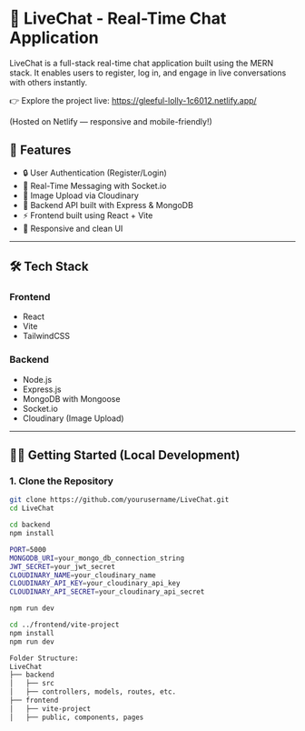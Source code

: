 # 💬 LiveChat - Real-Time Chat Application

LiveChat is a full-stack real-time chat application built using the MERN stack. It enables users to register, log in, and engage in live conversations with others instantly.


👉 Explore the project live: https://gleeful-lolly-1c6012.netlify.app/

(Hosted on Netlify — responsive and mobile-friendly!)

## 🚀 Features

- 🔒 User Authentication (Register/Login)
- 💬 Real-Time Messaging with Socket.io
- 📁 Image Upload via Cloudinary
- 🧠 Backend API built with Express & MongoDB
- ⚡ Frontend built using React + Vite
- 🎯 Responsive and clean UI

---

## 🛠️ Tech Stack

### Frontend
- React
- Vite
- TailwindCSS

### Backend
- Node.js
- Express.js
- MongoDB with Mongoose
- Socket.io
- Cloudinary (Image Upload)

---

## 🧑‍💻 Getting Started (Local Development)

### 1. Clone the Repository

```bash
git clone https://github.com/yourusername/LiveChat.git
cd LiveChat

cd backend
npm install

PORT=5000
MONGODB_URI=your_mongo_db_connection_string
JWT_SECRET=your_jwt_secret
CLOUDINARY_NAME=your_cloudinary_name
CLOUDINARY_API_KEY=your_cloudinary_api_key
CLOUDINARY_API_SECRET=your_cloudinary_api_secret

npm run dev

cd ../frontend/vite-project
npm install
npm run dev

Folder Structure:
LiveChat
├── backend
│   ├── src
│   ├── controllers, models, routes, etc.
├── frontend
│   ├── vite-project
│   ├── public, components, pages

